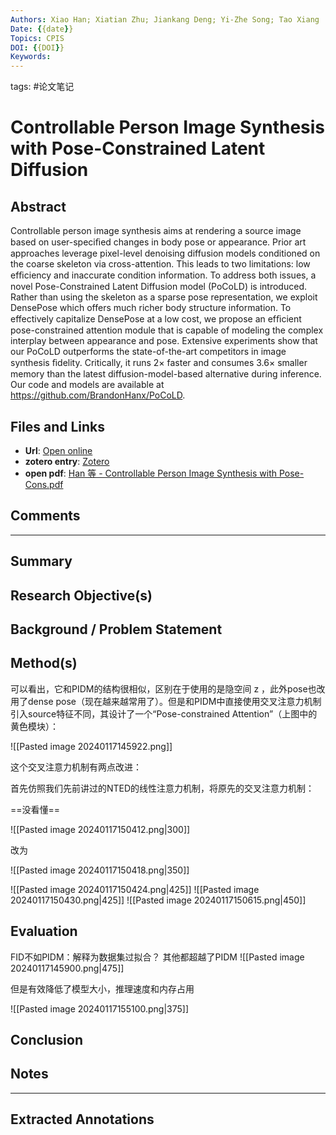 ```yaml
---
Authors: Xiao Han; Xiatian Zhu; Jiankang Deng; Yi-Zhe Song; Tao Xiang
Date: {{date}}
Topics: CPIS
DOI: {{DOI}}
Keywords:
---
```

tags: #论文笔记 

# Controllable Person Image Synthesis with Pose-Constrained Latent Diffusion


## Abstract
Controllable person image synthesis aims at rendering a source image based on user-speciﬁed changes in body pose or appearance. Prior art approaches leverage pixel-level denoising diffusion models conditioned on the coarse skeleton via cross-attention. This leads to two limitations: low efﬁciency and inaccurate condition information. To address both issues, a novel Pose-Constrained Latent Diffusion model (PoCoLD) is introduced. Rather than using the skeleton as a sparse pose representation, we exploit DensePose which offers much richer body structure information. To effectively capitalize DensePose at a low cost, we propose an efﬁcient pose-constrained attention module that is capable of modeling the complex interplay between appearance and pose. Extensive experiments show that our PoCoLD outperforms the state-of-the-art competitors in image synthesis ﬁdelity. Critically, it runs 2× faster and consumes 3.6× smaller memory than the latest diffusion-model-based alternative during inference. Our code and models are available at https://github.com/BrandonHanx/PoCoLD.

## Files and Links
- **Url**: [Open online]({{url}})
- **zotero entry**: [Zotero](zotero://select/library/items/493GW93R)
- **open pdf**: [Han 等 - Controllable Person Image Synthesis with Pose-Cons.pdf](zotero://open-pdf/library/items/LW8723RE)

## Comments


---

## Summary

  
## Research Objective(s)


## Background / Problem Statement


## Method(s)

可以看出，它和PIDM的结构很相似，区别在于使用的是隐空间 z ，此外pose也改用了dense pose（现在越来越常用了）。但是和PIDM中直接使用交叉注意力机制引入source特征不同，其设计了一个“Pose-constrained Attention”（上图中的黄色模块）：

![[Pasted image 20240117145922.png]]

这个交叉注意力机制有两点改进：

首先仿照我们先前讲过的NTED的线性注意力机制，将原先的交叉注意力机制：

==没看懂==

![[Pasted image 20240117150412.png|300]]

改为

![[Pasted image 20240117150418.png|350]]

![[Pasted image 20240117150424.png|425]]
![[Pasted image 20240117150430.png|425]]
![[Pasted image 20240117150615.png|450]]

## Evaluation

FID不如PIDM：解释为数据集过拟合？
其他都超越了PIDM
![[Pasted image 20240117145900.png|475]]

但是有效降低了模型大小，推理速度和内存占用

![[Pasted image 20240117155100.png|375]]
## Conclusion


## Notes


----

## Extracted Annotations

